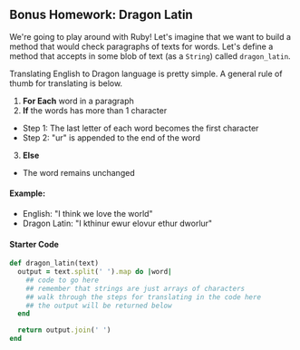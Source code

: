## Bonus Homework: Dragon Latin

We're going to play around with Ruby! Let's imagine that we want to build a method that would check paragraphs of texts for words. Let's define a method that accepts in some blob of text (as a `String`) called `dragon_latin`.

Translating English to Dragon language is pretty simple. A general rule of thumb for translating is below.
1. **For Each** word in a paragraph
2. **If** the words has more than 1 character
  - Step 1: The last letter of each word becomes the first character
  - Step 2: "ur" is appended to the end of the word
3. **Else**
  - The word remains unchanged

#### Example:
- English: "I think we love the world"
- Dragon Latin: "I kthinur ewur elovur ethur dworlur"

#### Starter Code

```ruby
def dragon_latin(text)
  output = text.split(' ').map do |word|
    ## code to go here
    ## remember that strings are just arrays of characters
    ## walk through the steps for translating in the code here
    ## the output will be returned below
  end

  return output.join(' ')
end
```
